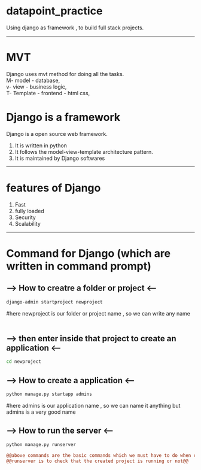 # datapoint_practice
Using django as framework , to build full stack projects.

----
# MVT
Django uses mvt method for doing all the tasks. <br>
M- model - database, <br>
v- view - business logic, <br> 
T- Template - frontend - html css, <br>

# Django is a framework
Django is a open source web framework. 
1. It is written in python
2. It follows the model-view-template architecture pattern.
3. It is maintained by Django softwares

----
# features of Django
1. Fast
2. fully loaded
3. Security
4. Scalability

----
# Command for Django (which are written in command prompt)

## --> How to creatre a folder or project <-- <br>
```bash
django-admin startproject newproject
```
#here newproject is our folder or project name , so we can write any name <br><br>
## --> then enter inside that project to create an application <--
```bash
cd newproject
```

## --> How to create a application <-- <br>
```bash
python manage.py startapp admins
```
#here admins is our application name , so we can name it anything but admins is a very good name <br>

## --> How to run the server <-- <br>
```bash
python manage.py runserver 
```

```diff
@@above commands are the basic commands which we must have to do when creating aproject@@
@@runserver is to check that the created project is running or not@@
```


